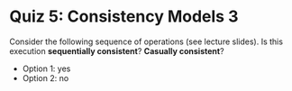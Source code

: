 # Quiz 5: Consistency Models 3

Consider the following sequence of operations (see lecture slides). Is this execution **sequentially consistent**? **Casually consistent**?

- Option 1: yes
- Option 2: no
